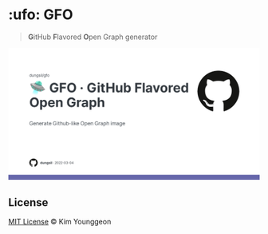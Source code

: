 # :ufo: GFO
>  **G**itHub **F**lavored **O**pen Graph generator

![Sample image](./public/og-image.png)

## License
[MIT License](./LICENSE) &copy; Kim Younggeon
